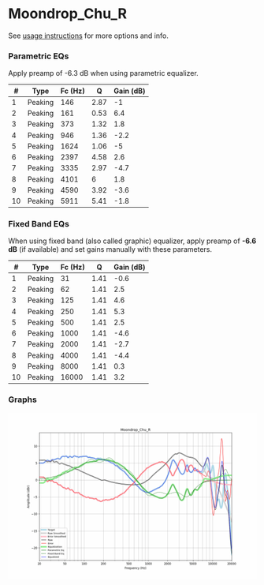 # Moondrop_Chu_R
See [usage instructions](https://github.com/jaakkopasanen/AutoEq#usage) for more options and info.

### Parametric EQs
Apply preamp of -6.3 dB when using parametric equalizer.

|   # | Type    |   Fc (Hz) |    Q |   Gain (dB) |
|-----|---------|-----------|------|-------------|
|   1 | Peaking |       146 | 2.87 |        -1   |
|   2 | Peaking |       161 | 0.53 |         6.4 |
|   3 | Peaking |       373 | 1.32 |         1.8 |
|   4 | Peaking |       946 | 1.36 |        -2.2 |
|   5 | Peaking |      1624 | 1.06 |        -5   |
|   6 | Peaking |      2397 | 4.58 |         2.6 |
|   7 | Peaking |      3335 | 2.97 |        -4.7 |
|   8 | Peaking |      4101 | 6    |         1.8 |
|   9 | Peaking |      4590 | 3.92 |        -3.6 |
|  10 | Peaking |      5911 | 5.41 |        -1.8 |

### Fixed Band EQs
When using fixed band (also called graphic) equalizer, apply preamp of **-6.6 dB** (if available) and set gains manually with these parameters.

|   # | Type    |   Fc (Hz) |    Q |   Gain (dB) |
|-----|---------|-----------|------|-------------|
|   1 | Peaking |        31 | 1.41 |        -0.6 |
|   2 | Peaking |        62 | 1.41 |         2.5 |
|   3 | Peaking |       125 | 1.41 |         4.6 |
|   4 | Peaking |       250 | 1.41 |         5.3 |
|   5 | Peaking |       500 | 1.41 |         2.5 |
|   6 | Peaking |      1000 | 1.41 |        -4.6 |
|   7 | Peaking |      2000 | 1.41 |        -2.7 |
|   8 | Peaking |      4000 | 1.41 |        -4.4 |
|   9 | Peaking |      8000 | 1.41 |         0.3 |
|  10 | Peaking |     16000 | 1.41 |         3.2 |

### Graphs
![](./Moondrop_Chu_R.png)
